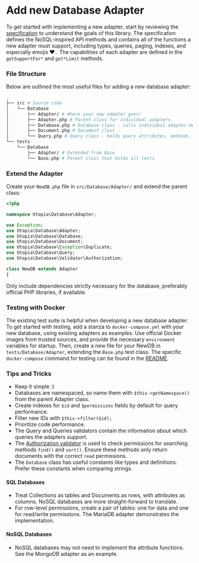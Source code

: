 # Add new Database Adapter

To get started with implementing a new adapter, start by reviewing the [specification](/SPEC.md) to understand the goals of this library. The specification defines the NoSQL-inspired API methods and contains all of the functions a new adapter must support, including types, queries, paging, indexes, and especially emojis ❤️.. The capabilities of each adapter are defined in the `getSupportFor*` and `get*Limit` methods.

### File Structure

Below are outlined the most useful files for adding a new database adapter: 

```bash
.
├── src # Source code
│   └── Database
│       ├── Adapter/ # Where your new adapter goes!
│       ├── Adapter.php # Parent class for individual adapters
│       ├── Database.php # Database class - calls individual adapter methods
│       ├── Document.php # Document class - 
│       └── Query.php # Query class - holds query attributes, methods, and values
└── tests
    └── Database
        ├── Adapter/ # Extended from Base 
        └── Base.php # Parent class that holds all tests
```


### Extend the Adapter

Create your `NewDB.php` file in `src/Database/Adapter/` and extend the parent class:

```php
<?php

namespace Utopia\Database\Adapter;

use Exception;
use Utopia\Database\Adapter;
use Utopia\Database\Database;
use Utopia\Database\Document;
use Utopia\Database\Exception\Duplicate;
use Utopia\Database\Query;
use Utopia\Database\Validator\Authorization;

class NewDB extends Adapter
{
```

Only include dependencies strictly necessary for the database, preferably official PHP libraries, if available.

### Testing with Docker 

The existing test suite is helpful when developing a new database adapter. To get started with testing, add a stanza to `docker-compose.yml` with your new database, using existing adapters as examples. Use official Docker images from trusted sources, and provide the necessary `environment` variables for startup. Then, create a new file for your NewDB in `tests/Database/Adapter`, extending the `Base.php` test class. The specific `docker-compose` command for testing can be found in the [README](/README.md#tests).

### Tips and Tricks

- Keep it simple :)
- Databases are namespaced, so name them with `$this->getNamespace()` from the parent Adapter class.
- Create indexes for `$id` and `$permissions` fields by default for query performance.
- Filter new IDs with `$this->filter($id);`
- Prioritize code performance.
- The Query and Queries validators contain the information about which queries the adapters support.
- The [Authorization validator](/src/Database/Validator/Authorization.php) is used to check permissions for searching methods `find()` and `sort()`. Ensure these methods only return documents with the correct `read` permissions.
- The `Database` class has useful constants like types and definitions. Prefer these constants when comparing strings.

#### SQL Databases
- Treat Collections as tables and Documents as rows, with attributes as columns. NoSQL databases are more straight-forward to translate.
- For row-level permissions, create a pair of tables: one for data and one for read/write permissions. The MariaDB adapter demonstrates the implementation.

#### NoSQL Databases
- NoSQL databases may not need to implement the attribute functions. See the MongoDB adapter as an example.